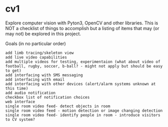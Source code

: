 # cv1

Explore computer vision with Pyton3, OpenCV and other libraries. This is NOT a checklist of things to accomplish but a listing of items that may (or may not) be explored in this project.

Goals (in no particular order)

    add limb tracing/skeleton view
    add live video capabilities
    add multiple videos for testing, experimentaion (what about video of football, rugby, soccer, b-ball? - might not apply but should be easy to get)
    add interfacing with SMS messaging
    add interfacing with email
    add interfacing with other devices (alert/alarm systems unknown at this time)
    add audio notification
    checkbox list of notification choices
    web interface
    single room video feed- detect objects in room
    single room video feed - motion detection or image changing detection
    single room video feed- identify people in room - introduce visitors to CV system?
